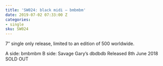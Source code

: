 ```yaml
---
title: 'SW024: black midi – bmbmbm'
date: 2019-07-02 07:33:00 Z
categories:
- single
sku: SW024
---
```


7″ single only release, limited to an edition of 500 worldwide.

A side: bmbmbm
B side: Savage Gary’s dbdbdb
Released 8th June 2018
SOLD OUT
